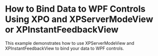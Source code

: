 # How to Bind Data to WPF Controls Using XPO and XPServerModeView or XPInstantFeedbackView

This example demonstrates how to use XPServerModeView and XPInstantFeedbackView to bind your data to WPF controls.


